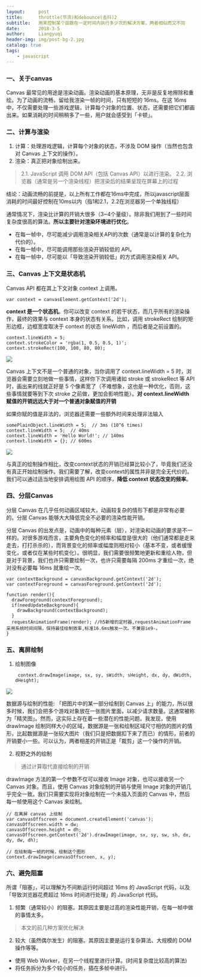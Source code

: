 ```yaml
---
layout:     post
title:      throttle(节流)和debounce(去抖)2
subtitle:   用来控制某个函数在一定时间内执行多少次的解决方案，两者相似而又不同
date:       2018-3-5
author:     Liangyuqi
header-img: img/post-bg-2.jpg
catalog: true
tags:
    - javascript
---
```


### 一、关于canvas

Canvas 最常见的用途是渲染动画。渲染动画的基本原理，无非是反复地擦除和重绘。为了动画的流畅，留给我渲染一帧的时间，只有短短的 16ms。在这 16ms 中，不仅需要处理一些游戏逻辑，计算每个对象的位置、状态，还需要把它们都画出来。如果消耗的时间稍稍多了一些，用户就会感受到「卡顿」。

### 二、计算与渲染

1. 计算：处理游戏逻辑，计算每个对象的状态，不涉及 DOM 操作（当然也包含对 Canvas 上下文的操作）。
2. 渲染：真正把对象绘制出来。 

> 2.1. JavaScript 调用 DOM API（包括 Canvas API）以进行渲染。 
> 2.2. 浏览器（通常是另一个渲染线程）把渲染后的结果呈现在屏幕上的过程

结论：动画流畅的前提是，以上所有工作都在16ms中完成，所以javascript层面消耗的时间最好控制在10ms以内（指1和2.1，2.2在浏览器另一个单独线程）

通常情况下，渲染比计算的开销大很多（3~4个量级）。除非我们用到了一些时间复杂度很高的算法。**所以主要针对渲染环境进行优化**。

* 在每一帧中，尽可能减少调用渲染相关API的次数（通常是以计算的复杂化为代价的）。
* 在每一帧中，尽可能调用那些渲染开销较低的 API。
* 在每一帧中，尽可能以「导致渲染开销较低」的方式调用渲染相关 API。

### 三、Canvas 上下文是状态机

Canvas API 都在其上下文对象 context 上调用。

    var context = canvasElement.getContext('2d');

**context 是一个状态机**。你可以改变 context 的若干状态，而几乎所有的渲染操作，最终的效果与 context 本身的状态有关系。比如，调用 strokeRect 绘制的矩形边框，边框宽度取决于 context 的状态 lineWidth ，而后者是之前设置的。
 
    context.lineWidth = 5;
    context.strokeColor = 'rgba(1, 0.5, 0.5, 1)';
    context.strokeRect(100, 100, 80, 80);
    
![](http://p2dx9kmbw.bkt.clouddn.com/43.png)
    
Canvas 上下文不是一个普通的对象，当你调用了 context.lineWidth = 5 时，浏览器会需要立刻地做一些事情，这样你下次调用诸如 stroke 或 strokeRect 等 API 时，画出来的线就正好是 5 个像素宽了（不难想象，这也是一种优化，否则，这些事情就要等到下次 stroke 之前做，更加会影响性能）。**对 context.lineWidth 赋值的开销远远大于对一个普通对象赋值的开销**

如果你赋的值是非法的，浏览器还需要一些额外时间来处理非法输入
    
    
    somePlainObject.lineWidth = 5;  // 3ms (10^6 times)
    context.lineWidth = 5;  // 40ms
    context.lineWidth = 'Hello World!'; // 140ms
    context.lineWidth = {}; // 600ms

![](http://p2dx9kmbw.bkt.clouddn.com/44.png)
   
与真正的绘制操作相比，改变context状态的开销已经算比较小了，毕竟我们还没有真正开始绘制操作。我们需要了解，改变context的属性并非是完全无代价的。我们可以通过适当地安排调用绘图 API 的顺序，**降低 context 状态改变的频率**。

### 四、分层Canvas

分层 Canvas 在几乎任何动画区域较大，动画较复杂的情形下都是非常有必要的。分层 Canvas 能够大大降低完全不必要的渲染性能开销。

分层 Canvas 的出发点是，动画中的每种元素（层），对渲染和动画的要求是不一样的。对很多游戏而言，主要角色变化的频率和幅度是很大的（他们通常都是走来走去，打打杀杀的），而背景变化的频率或幅度则相对较小（基本不变，或者缓慢变化，或者仅在某些时机变化）。很明显，我们需要很频繁地更新和重绘人物，但是对于背景，我们也许只需要绘制一次，也许只需要每隔 200ms 才重绘一次，绝对没有必要每 16ms 就重绘一次。

    var contextBackground = canvasBackground.getContext('2d');
    var contextForeground = canvasForeground.getContext('2d');
     
    function render(){
      drawForeground(contextForeground);
      if(needUpdateBackground){
        drawBackground(contextBackground);
      }
      requestAnimationFrame(render); //h5新增的定时器,requestAnimationFrame采用系统时间间隔，保持最佳绘制效率,标准16.6ms触发一次。不兼容ie9-。
    }

### 五、离屏绘制

1. 绘制图像

        context.drawImage(image, sx, sy, sWidth, sHeight, dx, dy, dWidth, dHeight);
![](http://p2dx9kmbw.bkt.clouddn.com/45.png)

 数据源与绘制的性能:
「把图片中的某一部分绘制到 Canvas 上」的能力，所以很多时候，我们会把多个游戏对象放在一张图片里面，以减少请求数量。这通常被称为「精灵图」。然而，这实际上存在着一些潜在的性能问题。我发现，使用 drawImage 绘制同样大小的区域，数据源是一张和绘制区域尺寸相仿的图片的情形，比起数据源是一张较大图片（我们只是把数据扣下来了而已）的情形，前者的开销要小一些。可以认为，两者相差的开销正是「裁剪」这一个操作的开销。


2. 视野之外的绘制

> 通过计算取代直接绘制的开销

drawImage 方法的第一个参数不仅可以接收 Image 对象，也可以接收另一个 Canvas 对象。而且，使用 Canvas 对象绘制的开销与使用 Image 对象的开销几乎完全一致。我们只需要实现将对象绘制在一个未插入页面的 Canvas 中，然后每一帧使用这个 Canvas 来绘制。

    // 在离屏 canvas 上绘制
    var canvasOffscreen = document.createElement('canvas');
    canvasOffscreen.width = dw;
    canvasOffscreen.height = dh;
    canvasOffscreen.getContext('2d').drawImage(image, sx, sy, sw, sh, dx, dy, dw, dh);
     
    // 在绘制每一帧的时候，绘制这个图形
    context.drawImage(canvasOffscreen, x, y);
    
### 六、避免阻塞

所谓「阻塞」，可以理解为不间断运行时间超过 16ms 的 JavaScript 代码，以及「导致浏览器花费超过 16ms 时间进行处理」的 JavaScript 代码。

1. 频繁（通常较小）的阻塞。其原因主要是过高的渲染性能开销，在每一帧中做的事情太多。

 > 本文的前几种方案优化解决

2. 较大（虽然偶尔发生）的阻塞。其原因主要是运行复杂算法、大规模的 DOM 操作等等。

* 使用 Web Worker，在另一个线程里进行计算。(时间复杂度比较高的算法)
* 将任务拆分为多个较小的任务，插在多帧中进行。

